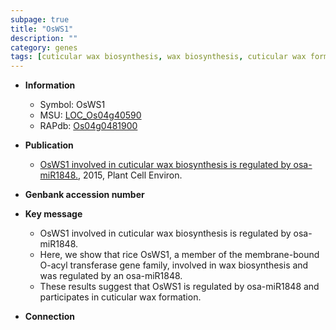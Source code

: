 ```yaml
---
subpage: true
title: "OsWS1"
description: ""
category: genes
tags: [cuticular wax biosynthesis, wax biosynthesis, cuticular wax formation]
---
```


* **Information**  
    + Symbol: OsWS1  
    + MSU: [LOC_Os04g40590](http://rice.plantbiology.msu.edu/cgi-bin/ORF_infopage.cgi?orf=LOC_Os04g40590)  
    + RAPdb: [Os04g0481900](http://rapdb.dna.affrc.go.jp/viewer/gbrowse_details/irgsp1?name=Os04g0481900)  

* **Publication**  
    + [OsWS1 involved in cuticular wax biosynthesis is regulated by osa-miR1848.](http://www.ncbi.nlm.nih.gov/pubmed?term=OsWS1+involved+in+cuticular+wax+biosynthesis+is+regulated+by+osa-miR1848.%5BTitle%5D), 2015, Plant Cell Environ.

* **Genbank accession number**  

* **Key message**  
    + OsWS1 involved in cuticular wax biosynthesis is regulated by osa-miR1848.
    + Here, we show that rice OsWS1, a member of the membrane-bound O-acyl transferase gene family, involved in wax biosynthesis and was regulated by an osa-miR1848.
    + These results suggest that OsWS1 is regulated by osa-miR1848 and participates in cuticular wax formation.

* **Connection**  



